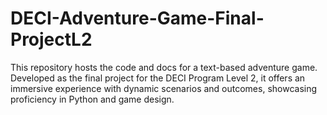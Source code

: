 # DECI-Adventure-Game-Final-ProjectL2
This repository hosts the code and docs for a text-based adventure game. Developed as the final project for the DECI Program Level 2, it offers an immersive experience with dynamic scenarios and outcomes, showcasing proficiency in Python and game design.
